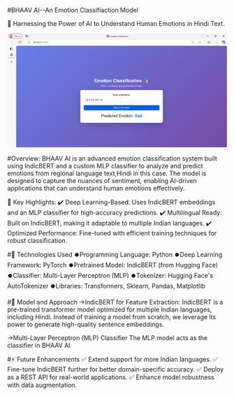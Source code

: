 #BHAAV AI--An Emotion Classifiaction Model

🚀 Harnessing the Power of AI to Understand Human Emotions in Hindi Text.

<img src="https://github.com/Neha-Sharma666/Emotion_Recognition-Model/blob/main/web1.jpg.png">

#Overview:
BHAAV AI  is an advanced emotion classification system built using IndicBERT and a custom MLP classifier to analyze and predict emotions from regional language text,Hindi in this case. The model is designed to capture the nuances of sentiment, enabling AI-driven applications that can understand human emotions effectively.

🚀 Key Highlights:
✔️ Deep Learning-Based: Uses IndicBERT embeddings and an MLP classifier for high-accuracy predictions.
✔️ Multilingual Ready: Built on IndicBERT, making it adaptable to multiple Indian languages.
✔️ Optimized Performance: Fine-tuned with efficient training techniques for robust classification. 

#📌 Technologies Used
⏺️Programming Language: Python 
⏺️Deep Learning Framework: PyTorch 
⏺️Pretrained Model: IndicBERT (from Hugging Face) 
⏺️Classifier: Multi-Layer Perceptron (MLP)
⏺️Tokenizer: Hugging Face's AutoTokenizer
⏺️Libraries: Transformers, Sklearn, Pandas, Matplotlib

#📌 Model and Approach
->IndicBERT for Feature Extraction:
  IndicBERT is a pre-trained transformer model optimized for multiple Indian languages, including Hindi. Instead of training a model from scratch, we leverage its power to generate high-quality sentence embeddings.

->Multi-Layer Perceptron (MLP) Classifier
  The MLP model acts as the classifier in BHAAV AI  

#⚡ Future Enhancements
✅ Extend support for more Indian languages.
✅ Fine-tune IndicBERT further for better domain-specific accuracy.
✅ Deploy as a REST API for real-world applications.
✅ Enhance model robustness with data augmentation.
  
